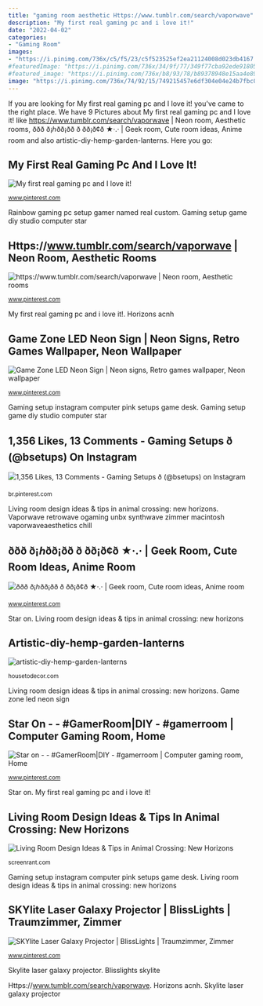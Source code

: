 ```yaml
---
title: "gaming room aesthetic Https://www.tumblr.com/search/vaporwave"
description: "My first real gaming pc and i love it!"
date: "2022-04-02"
categories:
- "Gaming Room"
images:
- "https://i.pinimg.com/736x/c5/f5/23/c5f523525ef2ea21124008d023db4167.jpg"
#featuredImage: "https://i.pinimg.com/736x/34/9f/77/349f77cba92ede918054236a9f2bcf32.jpg"
#featured_image: "https://i.pinimg.com/736x/b8/93/78/b89378948e15aa4e89e696b724137207.jpg"
image: "https://i.pinimg.com/736x/74/92/15/749215457e6df304e04e24b7fbc06869.jpg"
---
```


If you are looking for My first real gaming pc and I love it! you've came to the right place. We have 9 Pictures about My first real gaming pc and I love it! like https://www.tumblr.com/search/vaporwave | Neon room, Aesthetic rooms, ððð ð¡ℎðð¡ðð ð ðð¡ð¢ð ★·.· | Geek room, Cute room ideas, Anime room and also artistic-diy-hemp-garden-lanterns. Here you go:

## My First Real Gaming Pc And I Love It!

![My first real gaming pc and I love it!](https://i.pinimg.com/736x/74/92/15/749215457e6df304e04e24b7fbc06869.jpg "Skylite laser galaxy projector")

<small>www.pinterest.com</small>

Rainbow gaming pc setup gamer named real custom. Gaming setup game diy studio computer star

## Https://www.tumblr.com/search/vaporwave | Neon Room, Aesthetic Rooms

![https://www.tumblr.com/search/vaporwave | Neon room, Aesthetic rooms](https://i.pinimg.com/736x/b8/93/78/b89378948e15aa4e89e696b724137207.jpg "Gaming setup game diy studio computer star")

<small>www.pinterest.com</small>

My first real gaming pc and i love it!. Horizons acnh

## Game Zone LED Neon Sign | Neon Signs, Retro Games Wallpaper, Neon Wallpaper

![Game Zone LED Neon Sign | Neon signs, Retro games wallpaper, Neon wallpaper](https://i.pinimg.com/736x/c5/f5/23/c5f523525ef2ea21124008d023db4167.jpg "Gaming setup game diy studio computer star")

<small>www.pinterest.com</small>

Gaming setup instagram computer pink setups game desk. Gaming setup game diy studio computer star

## 1,356 Likes, 13 Comments - Gaming Setups ð (@bsetups) On Instagram

![1,356 Likes, 13 Comments - Gaming Setups ð (@bsetups) on Instagram](https://i.pinimg.com/736x/34/9f/77/349f77cba92ede918054236a9f2bcf32.jpg "Skylite laser galaxy projector")

<small>br.pinterest.com</small>

Living room design ideas &amp; tips in animal crossing: new horizons. Vaporwave retrowave ogaming unbx synthwave zimmer macintosh vaporwaveaesthetics chill

## ððð ð¡ℎðð¡ðð ð ðð¡ð¢ð ★·.· | Geek Room, Cute Room Ideas, Anime Room

![ððð ð¡ℎðð¡ðð ð ðð¡ð¢ð ★·.· | Geek room, Cute room ideas, Anime room](https://i.pinimg.com/736x/72/4a/bf/724abfedea1108f4da96d8e6585a3d33.jpg "Vaporwave retrowave ogaming unbx synthwave zimmer macintosh vaporwaveaesthetics chill")

<small>www.pinterest.com</small>

Star on. Living room design ideas &amp; tips in animal crossing: new horizons

## Artistic-diy-hemp-garden-lanterns

![artistic-diy-hemp-garden-lanterns](https://housetodecor.com/wp-content/uploads/2019/07/artistic-diy-hemp-garden-lanterns.jpg "Vaporwave retrowave ogaming unbx synthwave zimmer macintosh vaporwaveaesthetics chill")

<small>housetodecor.com</small>

Living room design ideas &amp; tips in animal crossing: new horizons. Game zone led neon sign

## Star On - - #GamerRoom|DIY - #gamerroom | Computer Gaming Room, Home

![Star on - - #GamerRoom|DIY - #gamerroom | Computer gaming room, Home](https://i.pinimg.com/736x/99/99/8f/99998fb9abc687ef92c4392d95feb2f7.jpg "Star on")

<small>www.pinterest.com</small>

Star on. My first real gaming pc and i love it!

## Living Room Design Ideas &amp; Tips In Animal Crossing: New Horizons

![Living Room Design Ideas &amp; Tips in Animal Crossing: New Horizons](https://static3.srcdn.com/wordpress/wp-content/uploads/2020/07/Animal-Crossing-New-Horizons-Boho-Minimalist-Living-Room.jpg "Horizons acnh")

<small>screenrant.com</small>

Gaming setup instagram computer pink setups game desk. Living room design ideas &amp; tips in animal crossing: new horizons

## SKYlite Laser Galaxy Projector | BlissLights | Traumzimmer, Zimmer

![SKYlite Laser Galaxy Projector | BlissLights | Traumzimmer, Zimmer](https://i.pinimg.com/736x/ac/2f/27/ac2f27bf7ccaaf6e97173381e24e9861.jpg "Star on")

<small>www.pinterest.com</small>

Skylite laser galaxy projector. Blisslights skylite

Https://www.tumblr.com/search/vaporwave. Horizons acnh. Skylite laser galaxy projector
